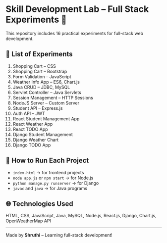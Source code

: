 # Skill Development Lab – Full Stack Experiments 🚀

This repository includes 16 practical experiments for full-stack web development.

## 📁 List of Experiments

1. Shopping Cart – CSS  
2. Shopping Cart – Bootstrap  
3. Form Validation – JavaScript  
4. Weather Info App – ES6, Chart.js  
5. Java CRUD – JDBC, MySQL  
6. Servlet Controller – Java Servlets  
7. Session Management – HTTP Sessions  
8. NodeJS Server – Custom Server  
9. Student API – Express.js  
10. Auth API – JWT  
11. React Student Management App  
12. React Weather App  
13. React TODO App  
14. Django Student Management  
15. Django Weather Chart  
16. Django TODO App

## 🧪 How to Run Each Project

- `index.html` → for frontend projects  
- `node app.js` or `npm start` → for Node.js  
- `python manage.py runserver` → for Django  
- `javac` and `java` → for Java programs  

## 🌐 Technologies Used

HTML, CSS, JavaScript, Java, MySQL, Node.js, React.js, Django, Chart.js, OpenWeatherMap API

---

Made by **Shruthi** – Learning full-stack development!
